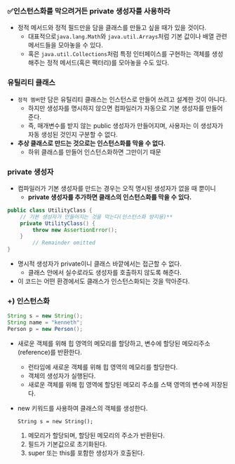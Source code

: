 ### ✅인스턴스화를 막으려거든 private 생성자를 사용하라

- 정적 메서드와 정적 필드만을 담을 클래스를 만들고 싶을 때가 있을 것이다.
    - 대표적으로`java.lang.Math`와 `java.util.Arrays`처럼 기본 값이나 배열 관련 메서드들을 모아놓을 수 있다.
    - 혹은 `java.util.Collections`처럼 특정 인터페이스를 구현하는 객체를 생성해주는 정적 메서드(혹은 팩터리)를 모아놓을 수도 있다.

### 유틸리티 클래스

- `정적 멤버`만 담은 유틸리티 클래스는 인스턴스로 만들어 쓰려고 설계한 것이 아니다.
    - 하지만 생성자를 명시하지 않으면 컴파일러가 자동으로 기본 생성자를 만들어준다.
    - 즉, 매개변수를 받지 않는 public 생성자가 만들어지며, 사용자는 이 생성자가 자동 생성된 것인지 구분할 수 없다.
- **추상 클래스로 만드는 것으로는 인스턴스화를 막을 수 없다.**
    - 하위 클래스를 만들어 인스턴스화하면 그만이기 때문

### private 생성자

- 컴파일러가 기본 생성자를 만드는 경우는 오직 명시된 생성자가 없을 때 뿐이니
    - **private 생성자를 추가하면 클래스의 인스턴스화를 막을 수 있다.**

```java
public class UtilityClass {
	// 기본 생성자가 만들어지는 것을 막는다(인스턴스화 방지용)**
	private UtilityClass() {
		throw new AssertionError();
	}
        // Remainder omitted
}  
```

- 명시적 생성자가 private이니 클래스 바깥에서는 접근할 수 없다.
    - 클래스 안에서 실수로라도 생성자를 호출하지 않도록 해준다.
- 이 코드는 어떤 환경에서도 클래스가 인스턴스화되는 것을 막아준다.

### +) 인스턴스화

```java
String s = new String();
String name = "kenneth";
Person p = new Person();
```

- 새로운 객체를 위해 힙 영역의 메모리를 할당하고, 변수에 할당된 메모리주소(reference)를 반환한다.
    - 런타임에 새로운 객체를 위해 힙 영역의 메모리를 할당한다.
    - 객체의 생성자가 실행된다.
    - 새로운 객체를 위해 힙 영역에 할당된 메모리 주소를 스택 영역의 변수에 저장된다.
- new 키워드를 사용하여 클래스의 객체를 생성한다.

  `String s = new String();`

    1. 메모리가 할당되며, 할당된 메모리의 주소가 반환된다.
    2. 필드가 기본값으로 초기화된다.
    3. super 또는 this를 포함한 생성자가 호출된다.